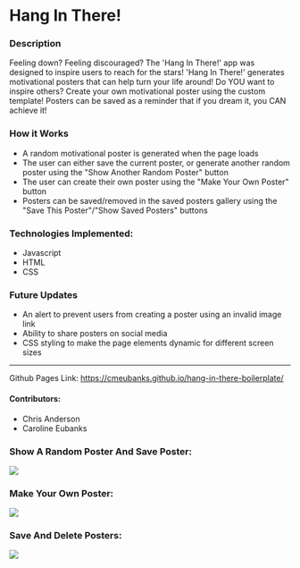 # Hang In There!

### Description
Feeling down? Feeling discouraged? The 'Hang In There!' app was designed to inspire users to reach for the stars! 'Hang In There!' generates motivational posters that can help turn your life around! Do YOU want to inspire others? Create your own motivational poster using the custom template! Posters can be saved as a reminder that if you dream it, you CAN achieve it!

### How it Works
- A random motivational poster is generated when the page loads
- The user can either save the current poster, or generate another random poster using the "Show Another Random Poster" button
- The user can create their own poster using the "Make Your Own Poster" button
- Posters can be saved/removed in the saved posters gallery using the "Save This Poster"/"Show Saved Posters" buttons

### Technologies Implemented:
- Javascript
- HTML
- CSS

### Future Updates
- An alert to prevent users from creating a poster using an invalid image link
- Ability to share posters on social media
- CSS styling to make the page elements dynamic for different screen sizes

******************************************************************
Github Pages Link: https://cmeubanks.github.io/hang-in-there-boilerplate/

#### Contributors:
- Chris Anderson
- Caroline Eubanks

### Show A Random Poster And Save Poster:
![](https://media.giphy.com/media/7mO4ApIWLkEQ59Sps8/giphy.gif)

### Make Your Own Poster:
![](https://media.giphy.com/media/XJ9xtmw9WX5apl9EKl/giphy.gif)

### Save And Delete Posters:
![](https://media.giphy.com/media/u5bKKjDa07q9uLK9QQ/giphy.gif)
